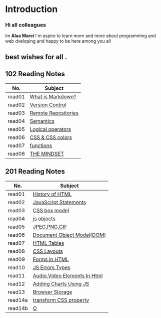 # Introduction

### Hi all colleagues
im **Alaa Marei**  I`m aspire to learn more and more about programming and web dveloping and happy to be here among you all
## best wishes for all .

## 102 Reading Notes    
|No.               | Subject                        |       
|------------------|--------------------------------|            
|read01            |[What is Markdown?](read01.md)  |            
|read02            |[Version Control](read02.md)    |         
|read03            |[Remote Repositories](read03.md)|           
|read04            |[Semantics](read04.md)          |         
|read05            |[Logical operators](read05.md)  |          
|read06            |[CSS & CSS colors](read06.md)   |         
|read07            |[functions](read07.md)          |          
|read08            |[THE MINDSET](mindset.md)       |          


## 201 Reading Notes    
|No.                   | Subject                 |                                    
|----------------------|-------------------------|          
|read01                |[History of HTML](./201/class-01.md)  |          
|read02                |[JavaScript Statements](./201/class-02.md)|
|read03                |[CSS box model](./201/class-03.md)|                 
|read04                |[js objects](./201/class-04.md)|                   
|read05                |[JPEG,PNG,GIF](./201/class-05.md)|
|read06                |[Document Object Model(DOM)](./201/class-06.md)|
|read07                |[HTML Tables](./201/class-07.md)|                           
|read08                |[CSS Layouts](./201/class-08.md)|                         
|read09                |[Forms in HTML](./201/class-09.md)|                   
|read10                |[JS Errors Types](./201/class-10.md)    |                  
|read11                |[Audio,Video Elements In Html](./201/class-11.md)|                  
|read12                |[Adding Charts Using JS](./201/class-12.md)|                   
|read13                |[Browser Storage](./201/class-13.md)|                        
|read14a               |[transform CSS property](./201/class-14a.md)|                        
|read14b               |[O](./201/class-14b.md)|








